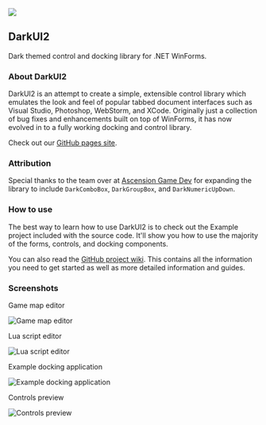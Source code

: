 <img src="http://www.DarkUI2.com/images/logo-888.png">

## DarkUI2
Dark themed control and docking library for .NET WinForms.

### About DarkUI2
DarkUI2 is an attempt to create a simple, extensible control library which emulates the look and feel of popular tabbed document interfaces such as Visual Studio, Photoshop, WebStorm, and XCode. Originally just a collection of bug fixes and enhancements built on top of WinForms, it has now evolved in to a fully working docking and control library.

Check out our [GitHub pages site](http://www.DarkUI2.com).

### Attribution

Special thanks to the team over at [Ascension Game Dev](https://www.ascensiongamedev.com/) for expanding the library to include `DarkComboBox`, `DarkGroupBox`, and `DarkNumericUpDown`.

### How to use
The best way to learn how to use DarkUI2 is to check out the Example project included with the source code. It'll show you how to use the majority of the forms, controls, and docking components.

You can also read the [GitHub project wiki](https://github.com/RobinPerris/DarkUI2/wiki). This contains all the information you need to get started as well as more detailed information and guides.

### Screenshots
Game map editor

![Game map editor](http://www.DarkUI2.com/images/editor.png)

Lua script editor

![Lua script editor](http://www.DarkUI2.com/images/lua.png)

Example docking application

![Example docking application](http://www.DarkUI2.com/images/docking.png)

Controls preview

![Controls preview](http://www.DarkUI2.com/images/controls.png)